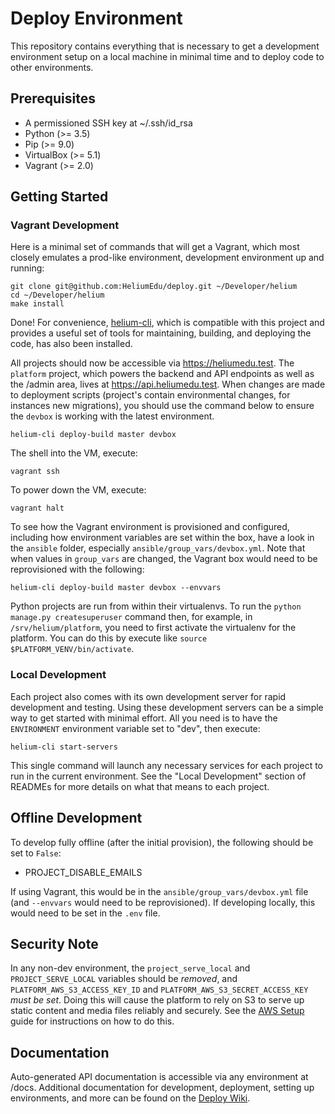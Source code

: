 # Deploy Environment

This repository contains everything that is necessary to get a development environment setup on a local machine in
minimal time and to deploy code to other environments.

## Prerequisites

* A permissioned SSH key at ~/.ssh/id_rsa
* Python (>= 3.5)
* Pip (>= 9.0)
* VirtualBox (>= 5.1)
* Vagrant (>= 2.0)

## Getting Started

### Vagrant Development
Here is a minimal set of commands that will get a Vagrant, which most closely emulates a prod-like environment,
development environment up and running:

```
git clone git@github.com:HeliumEdu/deploy.git ~/Developer/helium
cd ~/Developer/helium
make install
```

Done! For convenience, [helium-cli](https://github.com/HeliumEdu/heliumcli#readme), which is compatible with this
project and provides a useful set of tools for maintaining, building, and deploying the code, has also been installed.

All projects should now be accessible via https://heliumedu.test. The `platform` project, which powers the backend and
API endpoints as well as the /admin area, lives at https://api.heliumedu.test. When changes are made to deployment
scripts (project's contain environmental changes, for instances new migrations), you should use the command below to
ensure the `devbox` is working with the latest environment.

```
helium-cli deploy-build master devbox
```

The shell into the VM, execute:

```
vagrant ssh
```

To power down the VM, execute:

```
vagrant halt
```

To see how the Vagrant environment is provisioned and configured, including how environment variables are set within
the box, have a look in the `ansible` folder, especially `ansible/group_vars/devbox.yml`. Note that when values in
`group_vars` are changed, the Vagrant box would need to be reprovisioned with the following:

`helium-cli deploy-build master devbox --envvars`

Python projects are run from within their virtualenvs. To run the `python manage.py createsuperuser` command then,
for example, in `/srv/helium/platform`, you need to first activate the virtualenv for the platform. You can do this by
execute like `source $PLATFORM_VENV/bin/activate`.

### Local Development
Each project also comes with its own development server for rapid development and testing. Using these development
servers can be a simple way to get started with minimal effort. All you need is to have the `ENVIRONMENT` environment
variable set to "dev", then execute:

```
helium-cli start-servers
```

This single command will launch any necessary services for each project to run in the current environment. See the
"Local Development" section of READMEs for more details on what that means to each project.

## Offline Development

To develop fully offline (after the initial provision), the following should be set to `False`:

* PROJECT_DISABLE_EMAILS

If using Vagrant, this would be in the `ansible/group_vars/devbox.yml` file (and `--envvars` would need to be
reprovisioned). If developing locally, this would need to be set in the `.env` file.

## Security Note

In any non-dev environment, the `project_serve_local` and `PROJECT_SERVE_LOCAL` variables should be _removed_, and
`PLATFORM_AWS_S3_ACCESS_KEY_ID` and `PLATFORM_AWS_S3_SECRET_ACCESS_KEY` _must be set_. Doing this will cause the
platform to rely on S3 to serve up static content and media files reliably and securely. See the [AWS Setup](
https://github.com/HeliumEdu/deploy/wiki/External-Services#using-s3)
guide for instructions on how to do this.

## Documentation

Auto-generated API documentation is accessible via any environment at /docs. Additional documentation for development,
deployment, setting up environments, and more can be found on the [Deploy Wiki](https://github.com/HeliumEdu/deploy/wiki).
